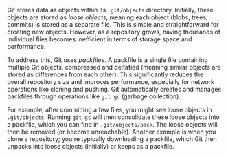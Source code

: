 Git stores data as objects within its `.git/objects` directory. Initially, these objects are stored as _loose objects_, meaning each object (blobs, trees, commits) is stored as a separate file. This is simple and straightforward for creating new objects. However, as a repository grows, having thousands of individual files becomes inefficient in terms of storage space and performance.

To address this, Git uses _packfiles_. A packfile is a single file containing multiple Git objects, compressed and deltafied (meaning similar objects are stored as differences from each other). This significantly reduces the overall repository size and improves performance, especially for network operations like cloning and pushing. Git automatically creates and manages packfiles through operations like `git gc` (garbage collection).

For example, after committing a few files, you might see loose objects in `.git/objects`. Running `git gc` will then consolidate these loose objects into a packfile, which you can find in `.git/objects/pack`. The loose objects will then be removed (or become unreachable). Another example is when you clone a repository; you're typically downloading a packfile, which Git then unpacks into loose objects (initially) or keeps as a packfile.